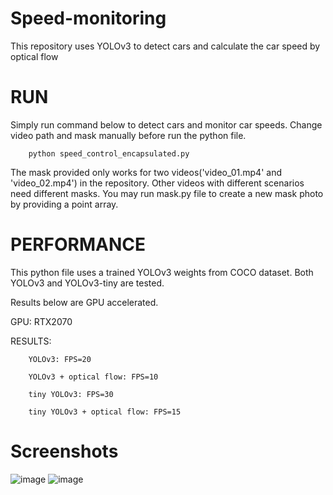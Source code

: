 # Speed-monitoring
This repository uses YOLOv3 to detect cars and calculate the car speed by optical flow

# RUN
Simply run command below to detect cars and monitor car speeds. Change video path and mask manually before run the python file. 

        python speed_control_encapsulated.py 

The mask provided only works for two videos('video_01.mp4' and 'video_02.mp4') in the repository. Other videos with different scenarios need different masks. You may run mask.py file to create a new mask photo by providing a point array.

# PERFORMANCE
This python file uses a trained YOLOv3 weights from COCO dataset. Both YOLOv3 and YOLOv3-tiny are tested. 

Results below are GPU accelerated. 

GPU: RTX2070

RESULTS:
    
        YOLOv3: FPS=20
    
        YOLOv3 + optical flow: FPS=10

        tiny YOLOv3: FPS=30
    
        tiny YOLOv3 + optical flow: FPS=15
    
# Screenshots
![image](https://user-images.githubusercontent.com/45188716/143729724-3d50c091-e46c-4587-948d-7989de5ed1d4.png)
![image](https://user-images.githubusercontent.com/45188716/143729805-9cfd1809-29c6-4cbd-926a-5913399cb9b4.png)
